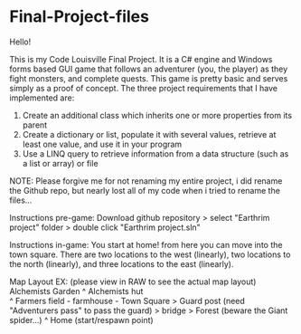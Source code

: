 # Final-Project-files
 Hello!
 
 This is my Code Louisville Final Project. It is a C# engine and Windows forms based GUI game that follows an adventurer (you, the player) as they fight monsters, and complete quests. This game is pretty basic and serves simply as a proof of concept. The three project requirements that I have implemented are:
 
 1. Create an additional class which inherits one or more properties from its parent
 2. Create a dictionary or list, populate it with several values, retrieve at least one value, and use it in your program
 3. Use a LINQ query to retrieve information from a data structure (such as a list or array) or file

NOTE: Please forgive me for not renaming my entire project, i did rename the Github repo, but nearly lost all of my code when i tried to rename the files...
 
 
 Instructions pre-game:
 Download github repository > select "Earthrim project" folder > double click "Earthrim project.sln"
 
 Instructions in-game:
 You start at home! from here you can move into the town square. There are two locations to the west (linearly), two locations to the north (linearly), and three locations to the east (linearly).

Map Layout EX: (please view in RAW to see the actual map layout)
                          Alchemists Garden
                                ^
                          Alchemists hut    
                                ^
Farmers field - farmhouse - Town Square > Guard post (need "Adventurers pass" to pass the guard) > bridge > Forest (beware the Giant spider...)
                                ^
                             Home (start/respawn point)
